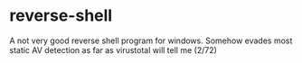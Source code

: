 # reverse-shell
A not very good reverse shell program for windows.
Somehow evades most static AV detection as far as virustotal will tell me (2/72)
